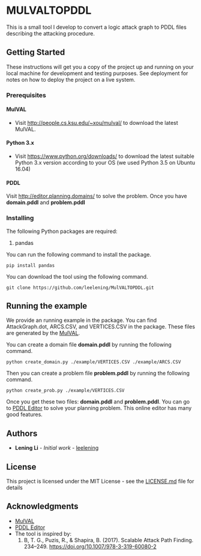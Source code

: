 # MULVALTOPDDL

This is a small tool I develop to convert a logic attack graph to PDDL files describing the attacking procedure.

## Getting Started

These instructions will get you a copy of the project up and running on your local machine for development and testing purposes. See deployment for notes on how to deploy the project on a live system.

### Prerequisites

#### MulVAL
* Visit http://people.cs.ksu.edu/~xou/mulval/ to download the latest MulVAL.

#### Python 3.x

* Visit https://www.python.org/downloads/ to download the latest suitable Python 3.x version according to your OS (we used Python 3.5 on Ubuntu 16.04)

#### PDDL
Visit http://editor.planning.domains/ to solve the problem. Once you have **domain.pddl** and **problem.pddl**

### Installing

The following Python packages are required:

1. pandas
   
You can run the following command to install the package.
```
pip install pandas
```

You can download the tool using the following command. 

```
git clone https://github.com/leelening/MulVALTOPDDL.git
```

## Running the example

We provide an running example in the package. You can find AttackGraph.dot, ARCS.CSV, and VERTICES.CSV in the package. These files are generated by the [MulVAL](http://people.cs.ksu.edu/~xou/mulval/).

You can create a domain file **domain.pddl** by running the following command.
```
python create_domain.py ./example/VERTICES.CSV ./example/ARCS.CSV
```

Then you can create a problem file **problem.pddl** by running the following command.
```
python create_prob.py ./example/VERTICES.CSV
```

Once you get these two files: **domain.pddl** and **problem.pddl**. You can go to [PDDL Editor](http://editor.planning.domains/) to solve your planning problem. This online editor has many good features.

## Authors

* **Lening Li** - *Initial work* - [leelening](https://github.com/leelening)

## License

This project is licensed under the MIT License - see the [LICENSE.md](LICENSE.md) file for details

## Acknowledgments

* [MulVAL](http://people.cs.ksu.edu/~xou/mulval/)
* [PDDL Editor](http://editor.planning.domains/)
* The tool is inspired by:
  1. B, T. G., Puzis, R., & Shapira, B. (2017). Scalable Attack Path Finding. 234–249. https://doi.org/10.1007/978-3-319-60080-2



